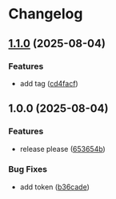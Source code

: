 # Changelog

## [1.1.0](https://github.com/davidshen84/dos2unix/compare/v1.0.0...v1.1.0) (2025-08-04)


### Features

* add tag ([cd4facf](https://github.com/davidshen84/dos2unix/commit/cd4facf75934c399359cb83b05e7ab47c7ae9aae))

## 1.0.0 (2025-08-04)


### Features

* release please ([653654b](https://github.com/davidshen84/dos2unix/commit/653654bf584c931af67a4e1d1e6c92662d6da792))


### Bug Fixes

* add token ([b36cade](https://github.com/davidshen84/dos2unix/commit/b36cadea12ab21ac5045ab4cc03f81577b22c611))

